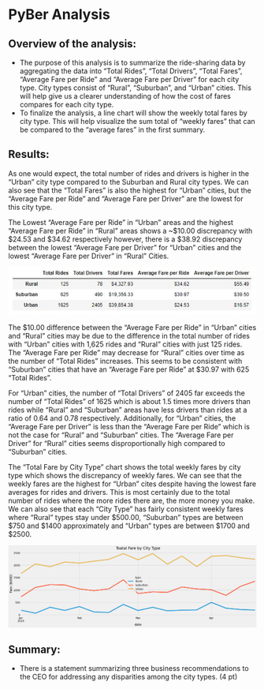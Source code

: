 # PyBer Analysis
## Overview of the analysis:
- The purpose of this analysis is to summarize the ride-sharing data by aggregating the data into “Total Rides”, “Total Drivers”, “Total Fares”, “Average Fare per Ride” and “Average Fare per Driver” for each city type.  City types consist of “Rural”, “Suburban”, and “Urban” cities.  This will help give us a clearer understanding of how the cost of fares compares for each city type.
- To finalize the analysis, a line chart will show the weekly total fares by city type.  This will help visualize the sum total of “weekly fares”  that can be compared to the “average fares” in the first summary.

## Results:
As one would expect, the total number of rides and drivers is higher in the “Urban” city type compared to the Suburban and Rural city types.   We can also see that the “Total Fares” is also the highest for “Urban” cities, but the “Average Fare per Ride” and “Average Fare per Driver” are the lowest for this city type.  

The Lowest “Average Fare per Ride” in “Urban” areas and the highest “Average Fare per Ride” in “Rural” areas shows a ~$10.00 discrepancy with $24.53 and $34.62 respectively however, there is a $38.92 discrepancy between the lowest “Average Fare per Driver” for “Urban” cities and the lowest “Average Fare per Driver” in “Rural” Cities.

![This is an image](/analysis/summary.JPG)

The $10.00 difference between the “Average Fare per Ride” in “Urban” cities and “Rural” cities may be due to the difference in the total number of rides with “Urban” cities with 1,625 rides and “Rural” cities with just 125 rides.  The “Average Fare per Ride” may decrease for “Rural” cities over time as the number of “Total Rides” increases. This seems to be consistent with “Suburban” cities that have an “Average Fare per Ride” at $30.97 with 625 “Total Rides”.

For “Urban” cities, the number of “Total Drivers” of 2405 far exceeds the number of “Total Rides” of 1625 which is about 1.5 times more drivers than rides while “Rural” and “Suburban” areas have less drivers than rides at a ratio of 0.64 and 0.78 respectively. Additionally, for “Urban” cities, the “Average Fare per Driver” is less than the “Average Fare per Ride” which is not the case for “Rural” and “Suburban” cities.  The “Average Fare per Driver” for “Rural” cities seems disproportionally high compared to “Suburban” cities.  

The “Total Fare by City Type” chart shows the total weekly fares by city type which shows the discrepancy of weekly fares.  We can see that the weekly fares are the highest for “Urban” cites despite having the lowest fare averages for rides and drivers.  This is most certainly due to the total number of rides where the more rides there are, the more money you make.  We can also see that each “City Type” has fairly consistent weekly fares where “Rural” types stay under $500.00,  “Suburban” types are between $750 and $1400 approximately and “Urban” types are between $1700 and $2500.  

![This is an image](/analysis/PyBer_fare_summary.png)

## Summary:
- There is a statement summarizing three business recommendations to the CEO for addressing any disparities among the city types. (4 pt)
